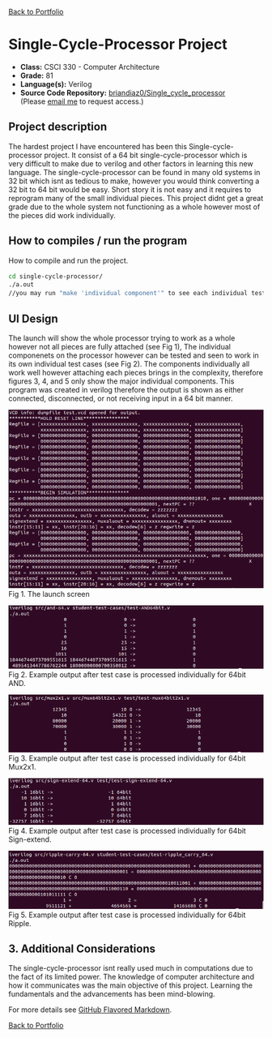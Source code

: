 [Back to Portfolio](./)

Single-Cycle-Processor Project
===============

-   **Class:** CSCI 330 - Computer Architecture
-   **Grade:** 81
-   **Language(s):** Verilog
-   **Source Code Repository:** [briandiaz0/Single_cycle_processor](https://github.com/briandiaz0/Single_cycle_processor)  
    (Please [email me](mailto:badiaz@csustudent.net?subject=GitHub%20Access) to request access.)

## Project description

The hardest project I have encountered has been this Single-cycle-processor project. It consist of a 64 bit single-cycle-processor which is very difficult to make due to verilog and other factors in learning this new language. The single-cycle-processor can be found in many old systems in 32 bit which isnt as tedious to make, however you would think converting a 32 bit to 64 bit would be easy. Short story it is not easy and it requires to reprogram many of the small individual pieces. This project didnt get a great grade due to the whole system not functioning as a whole however most of the pieces did work individually.

## How to compiles / run the program

How to compile and run the project.

```bash
cd single-cycle-processor/
./a.out
//you may run "make 'individual component'" to see each individual test
```

## UI Design

The launch will show the whole processor trying to work as a whole however not all pieces are fully attached (see Fig 1), The individual componenets on the processor however can be tested and seen to work in its own individual test cases (see Fig 2). The components individually all work well however attaching each pieces brings in the complexity, therefore figures 3, 4, and 5 only show the major individual components. This program was created in verilog therefore the output is shown as either connected, disconnected, or not receiving input in a 64 bit manner.

![screenshot](images/scp_1.PNG)
Fig 1. The launch screen

![screenshot](images/scp_2.PNG)
Fig 2. Example output after test case is processed individually for 64bit AND.

![screenshot](images/scp_3.PNG)
Fig 3. Example output after test case is processed individually for 64bit Mux2x1.

![screenshot](images/scp_4.PNG)
Fig 4. Example output after test case is processed individually for 64bit Sign-extend.

![screenshot](images/scp_5.PNG)
Fig 5. Example output after test case is processed individually for 64bit Ripple.

## 3. Additional Considerations

The single-cycle-processor isnt really used much in computations due to the fact of its limited power. The knowledge of computer architecture and how it communicates was the main objective of this project. Learning the fundamentals and the advancements has been mind-blowing. 

For more details see [GitHub Flavored Markdown](https://guides.github.com/features/mastering-markdown/).

[Back to Portfolio](./)
